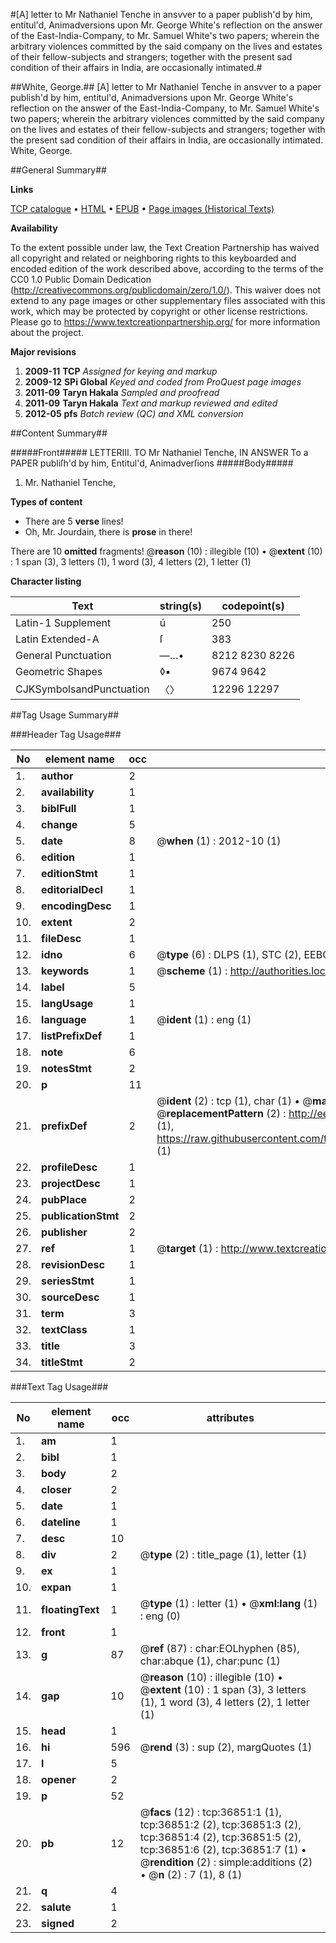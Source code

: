 #[A] letter to Mr Nathaniel Tenche in ansvver to a paper publish'd by him, entitul'd, Animadversions upon Mr. George White's reflection on the answer of the East-India-Company, to Mr. Samuel White's two papers; wherein the arbitrary violences committed by the said company on the lives and estates of their fellow-subjects and strangers; together with the present sad condition of their affairs in India, are occasionally intimated.#

##White, George.##
[A] letter to Mr Nathaniel Tenche in ansvver to a paper publish'd by him, entitul'd, Animadversions upon Mr. George White's reflection on the answer of the East-India-Company, to Mr. Samuel White's two papers; wherein the arbitrary violences committed by the said company on the lives and estates of their fellow-subjects and strangers; together with the present sad condition of their affairs in India, are occasionally intimated.
White, George.

##General Summary##

**Links**

[TCP catalogue](http://www.ota.ox.ac.uk/tcp/)  • 
[HTML](http://tei.it.ox.ac.uk/tcp/Texts-HTML/free/A65/A65737.html)  • 
[EPUB](http://tei.it.ox.ac.uk/tcp/Texts-EPUB/free/A65/A65737.epub) • 
[Page images (Historical Texts)](https://historicaltexts.jisc.ac.uk/eebo-99832378e)

**Availability**

To the extent possible under law, the Text Creation Partnership has waived all copyright and related or neighboring rights to this keyboarded and encoded edition of the work described above, according to the terms of the CC0 1.0 Public Domain Dedication (http://creativecommons.org/publicdomain/zero/1.0/). This waiver does not extend to any page images or other supplementary files associated with this work, which may be protected by copyright or other license restrictions. Please go to https://www.textcreationpartnership.org/ for more information about the project.

**Major revisions**

1. __2009-11__ __TCP__ *Assigned for keying and markup*
1. __2009-12__ __SPi Global__ *Keyed and coded from ProQuest page images*
1. __2011-09__ __Taryn Hakala__ *Sampled and proofread*
1. __2011-09__ __Taryn Hakala__ *Text and markup reviewed and edited*
1. __2012-05__ __pfs__ *Batch review (QC) and XML conversion*

##Content Summary##

#####Front#####
LETTERIII. TO Mr Nathaniel Tenche, IN ANSWER To a PAPER publiſh'd by him, Entitul'd, Animadverſions 
#####Body#####

1. Mr. Nathaniel Tenche,

**Types of content**

  * There are 5 **verse** lines!
  * Oh, Mr. Jourdain, there is **prose** in there!

There are 10 **omitted** fragments! 
 @__reason__ (10) : illegible (10)  •  @__extent__ (10) : 1 span (3), 3 letters (1), 1 word (3), 4 letters (2), 1 letter (1)

**Character listing**


|Text|string(s)|codepoint(s)|
|---|---|---|
|Latin-1 Supplement|ú|250|
|Latin Extended-A|ſ|383|
|General Punctuation|—…•|8212 8230 8226|
|Geometric Shapes|◊▪|9674 9642|
|CJKSymbolsandPunctuation|〈〉|12296 12297|

##Tag Usage Summary##

###Header Tag Usage###

|No|element name|occ|attributes|
|---|---|---|---|
|1.|__author__|2||
|2.|__availability__|1||
|3.|__biblFull__|1||
|4.|__change__|5||
|5.|__date__|8| @__when__ (1) : 2012-10 (1)|
|6.|__edition__|1||
|7.|__editionStmt__|1||
|8.|__editorialDecl__|1||
|9.|__encodingDesc__|1||
|10.|__extent__|2||
|11.|__fileDesc__|1||
|12.|__idno__|6| @__type__ (6) : DLPS (1), STC (2), EEBO-CITATION (1), PROQUEST (1), VID (1)|
|13.|__keywords__|1| @__scheme__ (1) : http://authorities.loc.gov/ (1)|
|14.|__label__|5||
|15.|__langUsage__|1||
|16.|__language__|1| @__ident__ (1) : eng (1)|
|17.|__listPrefixDef__|1||
|18.|__note__|6||
|19.|__notesStmt__|2||
|20.|__p__|11||
|21.|__prefixDef__|2| @__ident__ (2) : tcp (1), char (1)  •  @__matchPattern__ (2) : ([0-9\-]+):([0-9IVX]+) (1), (.+) (1)  •  @__replacementPattern__ (2) : http://eebo.chadwyck.com/downloadtiff?vid=$1&page=$2 (1), https://raw.githubusercontent.com/textcreationpartnership/Texts/master/tcpchars.xml#$1 (1)|
|22.|__profileDesc__|1||
|23.|__projectDesc__|1||
|24.|__pubPlace__|2||
|25.|__publicationStmt__|2||
|26.|__publisher__|2||
|27.|__ref__|1| @__target__ (1) : http://www.textcreationpartnership.org/docs/. (1)|
|28.|__revisionDesc__|1||
|29.|__seriesStmt__|1||
|30.|__sourceDesc__|1||
|31.|__term__|3||
|32.|__textClass__|1||
|33.|__title__|3||
|34.|__titleStmt__|2||


###Text Tag Usage###

|No|element name|occ|attributes|
|---|---|---|---|
|1.|__am__|1||
|2.|__bibl__|1||
|3.|__body__|2||
|4.|__closer__|2||
|5.|__date__|1||
|6.|__dateline__|1||
|7.|__desc__|10||
|8.|__div__|2| @__type__ (2) : title_page (1), letter (1)|
|9.|__ex__|1||
|10.|__expan__|1||
|11.|__floatingText__|1| @__type__ (1) : letter (1)  •  @__xml:lang__ (1) : eng (0)|
|12.|__front__|1||
|13.|__g__|87| @__ref__ (87) : char:EOLhyphen (85), char:abque (1), char:punc (1)|
|14.|__gap__|10| @__reason__ (10) : illegible (10)  •  @__extent__ (10) : 1 span (3), 3 letters (1), 1 word (3), 4 letters (2), 1 letter (1)|
|15.|__head__|1||
|16.|__hi__|596| @__rend__ (3) : sup (2), margQuotes (1)|
|17.|__l__|5||
|18.|__opener__|2||
|19.|__p__|52||
|20.|__pb__|12| @__facs__ (12) : tcp:36851:1 (1), tcp:36851:2 (2), tcp:36851:3 (2), tcp:36851:4 (2), tcp:36851:5 (2), tcp:36851:6 (2), tcp:36851:7 (1)  •  @__rendition__ (2) : simple:additions (2)  •  @__n__ (2) : 7 (1), 8 (1)|
|21.|__q__|4||
|22.|__salute__|1||
|23.|__signed__|2||
